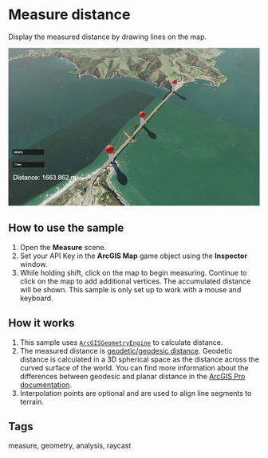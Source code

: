 # Measure distance

Display the measured distance by drawing lines on the map.

![measure](measure.PNG)

## How to use the sample

1. Open the **Measure** scene.
2. Set your API Key in the **ArcGIS Map** game object using the **Inspector** window.
3. While holding shift, click on the map to begin measuring. Continue to click on the map to add additional vertices. The accumulated distance will be shown. This sample is only set up to work with a mouse and keyboard.

## How it works

1. This sample uses [`ArcGISGeometryEngine`](https://developers.arcgis.com/unity/api-reference/gameengine/geometry/arcgisgeometryengine#distancegeodetic) to calculate distance. 
2. The measured distance is [geodetic/geodesic distance](https://developers.arcgis.com/documentation/glossary/geodetic-measurement/). Geodetic distance is calculated in a 3D spherical space as the distance across the curved surface of the world. You can find more information about the differences between geodesic and planar distance in the [ArcGIS Pro documentation](https://pro.arcgis.com/en/pro-app/2.8/tool-reference/spatial-analyst/geodesic-versus-planar-distance.htm).
3. Interpolation points are optional and are used to align line segments to terrain. 

## Tags

measure, geometry, analysis, raycast
